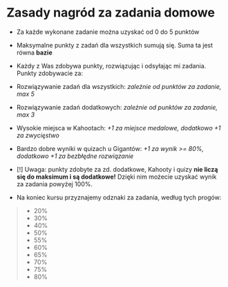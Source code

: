 # Zasady nagród za zadania domowe

- Za każde wykonane zadanie można uzyskać od 0 do 5 punktów
- Maksymalne punkty z zadań dla wszystkich sumują się. Suma ta jest równa **bazie**
- Każdy z Was zdobywa punkty, rozwiązując i odsyłając mi zadania. Punkty zdobywacie za:
 - Rozwiązywanie zadań dla wszystkich: *zależnie od punktów za zadanie, max 5*
 - Rozwiązywanie zadań dodatkowych: *zależnie od punktów za zadanie, max 3*
 - Wysokie miejsca w Kahootach: *+1 za miejsce medalowe, dodatkowo +1 za zwycięstwo*
 - Bardzo dobre wyniki w quizach u Gigantów: *+1 za wynik >= 80%, dodatkowo +1 za bezbłędne rozwiązanie*
 - [!] Uwaga: punkty zdobyte za zd. dodatkowe, Kahooty i quizy **nie liczą się do maksimum i są dodatkowe!** Dzięki nim możecie uzyskać wynik za zadania powyżej 100%.

- Na koniec kursu przyznajemy odznaki za zadania, według tych progów:
> - 20% 
> - 30% 
> - 40% 
> - 50% 
> - 55% 
> - 60% 
> - 65% 
> - 70% 
> - 75% 
> - 80% 